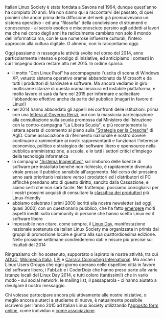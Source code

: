<!--
.. title: Un Anno con ILS
.. slug: un-anno-con-ils
.. date: 2014-12-30 00:00:00
.. tags: 
.. category: 
.. link: 
.. description: 
.. type: text
.. image_copy: 
.. previewimage:
-->

Italian Linux Society è stata fondata a Savona nel 1994, dunque quest'anno ha compiuto 20 anni. Ma non siamo qui a raccontarvi del passato, di quei pionieri che ancor prima della diffusione del web già promuovevano un sistema operativo - ed una "filosofia" della condivisione di strumenti e conoscenze - al secolo esotico e misconosciuto persino agli addetti ai lavori ma che nel corso degli anni ha radicalmente cambiato non solo il mondo dell'informatica ma, con le sue numerose influenze culturali, l'intero approccio alla cultura digitale. O almeno, non lo raccontiamo oggi.

Oggi passiamo in rassegna le attività svolte nel corso del 2014, anno particolarmente intenso e prodigo di iniziative, ed anticipiamo i contesti in cui l'impegno dovrà restare alto nel 2015. In ordine sparso:

<ul>
<li>il motto "Con Linux Puoi" ha accompagnato l'uscita di scena di Windows XP, vetusto sistema operativo oramai abbandonato da Microsoft e da tutti i produttori di hardware e software. Ma ancora vediamo in giro moltissime istanze di questa oramai insicura ed instabile piattaforma, e molto lavoro ci sarà da fare nel 2015 per informare e sollecitare l'abbandono effettivo anche da parte del pubblico (magari in favore di Linux!)</lI>
<li>nel 2014 hanno abbondato gli appelli nei confronti delle istituzioni: prima con una <a href="{% link _posts/2014-05-28-la-nostra-lettera-al-governo.md %}">lettera al Governo Renzi</a>, poi con la massiccia partecipazione alla consultazione sulla scuola promossa dal Ministero dell'Istruzione con la contro-campagna "La Libera Scuola", e più recentemente la lettera aperta di commento al piano sulla <a href="{% link _posts/2014-12-18-crescita-digitale-2014-2020.md %}">"Strategia per la Crescita"</a> di AgID. Come associazione di riferimento nazionale è nostro dovere continuare a rammentare ai nostri rappresentanti e funzionari l'interesse economico, politico e strategico del software libero e opensource nella pubblica amministrazione, a scuola, e in tutti i settori critici d'impiego della tecnologia informatica</li>
<li>la campagna <a href="https://www.sistemainoperativo.it/">"Sistema Inoperativo"</a> sul rimborso delle licenze di software pre-installato benché non richiesto, è rapidamente divenuta virale presso il pubblico sensibile all'argomento. Nel corso del prossimo anno sarà prioritario insistere verso i produttori ed i distributori di PC affinché prendano atto di questo diritto, sancito dalla Cassazione, e siamo certi che non sarà facile. Nel frattempo, possiamo consigliarvi per i vostri prossimi acquisti di consultare la <a href="{% link _posts/2014-11-10-occhio-alla-compatibilit.md %}">classifica dei produttori</a> più Linux-friendly</lI>
<li>abbiamo celebrato i primi 2000 iscritti alla nostra newsletter (ad oggi, quasi 3000) con un questionario pubblico, che ha fatto <a href="{% link _posts/2014-02-16-chi-usa-linux.md %}">emergere</a> molti aspetti inediti sulla community di persone che hanno scelto Linux ed il software libero</lI>
<li>impossibile non citare, come sempre, il <a href="https://www.linuxday.it/">Linux Day</a>, manifestazione nazionale sostenuta da Italian Linux Society ma organizzata in primis dai gruppi di promozione locale e giunta alla sua quattordicesima edizione. Nelle prossime settimane condivideremo dati e misure più precise sui risultati del 2014</lI>
</ul>

Ringraziamo chi ho sostenuto, supportato o ispirato le nostre attività, tra cui <a rel="nofollow" href="http://avvertenze.aduc.it/rimborsowindows/">ADUC</a>, <a rel="nofollow" href="http://wikimedia.it/">Wikimedia Italia</a>, <a href="https://www.linuxday.it/2014/node/8">LPI</a> e <a href="https://www.linuxday.it/2014/node/46">Carrara Computing International</a>. Ma anche i Linux Users Groups che ogni giorno operano nelle rispettive città in favore del software libero, i FabLab e i CoderDojo che hanno preso parte alle varie istanze locali del Linux Day 2014, e tutti coloro (tantissimi!) che in vario modo - sui social network, le mailing list, il passaparola - ci hanno aiutato a divulgare il nostro messaggio.

Chi volesse partecipare ancora più attivamente alle nostre iniziative, o meglio ancora aiutarci a studiarne di nuove, è natualmente possibile iscriversi per l'anno 2015 ad Italian Linux Society utilizzando l'<a href="/iscrizione">apposito form online</a>, come individuo o <a href="/info#aderenti">come associazione</a>.